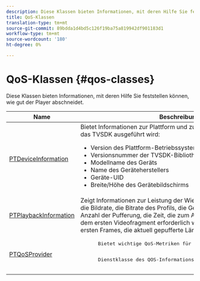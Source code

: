 ```yaml
---
description: Diese Klassen bieten Informationen, mit deren Hilfe Sie feststellen können, wie gut der Player abschneidet.
title: QoS-Klassen
translation-type: tm+mt
source-git-commit: 89bdda1d4bd5c126f19ba75a819942df901183d1
workflow-type: tm+mt
source-wordcount: '180'
ht-degree: 0%

---
```



# QoS-Klassen {#qos-classes}

Diese Klassen bieten Informationen, mit deren Hilfe Sie feststellen können, wie gut der Player abschneidet.

<table frame="all" colsep="1" rowsep="1" id="table_2893EFF9755149159A4F94E781C76B6E"> 
 <thead> 
  <tr rowsep="1"> 
   <th colname="1" class="entry"><b>Name</b></th> 
   <th colname="2" class="entry"><b>Beschreibung</b></th> 
  </tr> 
 </thead>
 <tbody> 
  <tr rowsep="1"> 
   <td colname="1"> <a href="https://help.adobe.com/en_US/primetime/api/psdk/appledoc/Classes/PTDeviceInformation.html" format="html" scope="external"> PTDeviceInformation</a> </td> 
   <td colname="2">Bietet Informationen zur Plattform und zum Betriebssystem, auf der das TVSDK ausgeführt wird: 
    <ul id="ul_0DE69F3B38E84964AB98DCCD11E5E123"> 
     <li id="li_19B2D1889FCA4B0F8FCB0EE8F87353B2">Version des Plattform-Betriebssystems </li> 
     <li id="li_CA35F4A48FD34555AC7D7832D5997AD4">Versionsnummer der TVSDK-Bibliothek </li> 
     <li id="li_30D38320C2A3440E92C0A477FFFBF9A0">Modellname des Geräts </li> 
     <li id="li_2D15164B987E405685B96A900EBF041D">Name des Geräteherstellers </li> 
     <li id="li_B78485CB9580444DB9694404706BA191">Geräte-UID </li> 
     <li id="li_841EA77499B44F0692192F9DE1A798E4">Breite/Höhe des Gerätebildschirms </li> 
    </ul> </td> 
  </tr> 
  <tr rowsep="1"> 
   <td colname="1"><a href="https://help.adobe.com/en_US/primetime/api/psdk/appledoc/Classes/PTPlaybackInformation.html" format="html" scope="external"> PTPlaybackInformation</a> </td> 
   <td colname="2"> Zeigt Informationen zur Leistung der Wiedergabe an. Dazu gehören die Bildrate, die Bitrate des Profils, die Gesamtdauer der Pufferung, die Anzahl der Pufferung, die Zeit, die zum Abrufen des ersten Bytes aus dem ersten Videofragment erforderlich war, die Zeit zum Rendern des ersten Frames, die aktuell gepufferte Länge und die Pufferzeit. </td> 
  </tr> 
  <tr rowsep="1"> 
   <td colname="1"><a href="https://help.adobe.com/en_US/primetime/api/psdk/appledoc/Classes/PTQoSProvider.html" format="html" scope="external"> PTQoSProvider</a> </td> 
   <td colname="2">
    <pre>
      Bietet wichtige QoS-Metriken für die Wiedergabe und das Gerät.
    </pre>
    <pre>
      Dienstklasse des QOS-Informationsanbieters.
    </pre> </td> 
  </tr> 
 </tbody> 
</table>